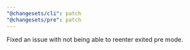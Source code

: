 ```yaml
---
"@changesets/cli": patch
"@changesets/pre": patch
---
```


Fixed an issue with not being able to reenter exited pre mode.

